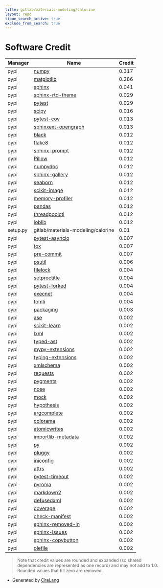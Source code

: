 ```yaml
---
title: gitlab/materials-modeling/calorine
layout: repo
tipue_search_active: true
exclude_from_search: true
---
```

# Software Credit

|Manager|Name|Credit|
|-------|----|------|
|pypi|[numpy](https://www.numpy.org)|0.317|
|pypi|[matplotlib](https://matplotlib.org)|0.286|
|pypi|[sphinx](https://www.sphinx-doc.org/)|0.041|
|pypi|[sphinx-rtd-theme](https://github.com/readthedocs/sphinx_rtd_theme)|0.029|
|pypi|[pytest](https://docs.pytest.org/en/latest/)|0.029|
|pypi|[scipy](https://www.scipy.org)|0.016|
|pypi|[pytest-cov](https://pypi.org/project/pytest-cov)|0.013|
|pypi|[sphinxext-opengraph](https://pypi.org/project/sphinxext-opengraph)|0.013|
|pypi|[black](https://github.com/psf/black)|0.012|
|pypi|[flake8](https://pypi.org/project/flake8)|0.012|
|pypi|[sphinx-prompt](https://pypi.org/project/sphinx-prompt)|0.012|
|pypi|[Pillow](https://pypi.org/project/Pillow)|0.012|
|pypi|[numpydoc](https://pypi.org/project/numpydoc)|0.012|
|pypi|[sphinx-gallery](https://pypi.org/project/sphinx-gallery)|0.012|
|pypi|[seaborn](https://pypi.org/project/seaborn)|0.012|
|pypi|[scikit-image](https://pypi.org/project/scikit-image)|0.012|
|pypi|[memory-profiler](https://pypi.org/project/memory-profiler)|0.012|
|pypi|[pandas](https://pypi.org/project/pandas)|0.012|
|pypi|[threadpoolctl](https://pypi.org/project/threadpoolctl)|0.012|
|pypi|[joblib](https://pypi.org/project/joblib)|0.012|
|setup.py|gitlab/materials-modeling/calorine|0.01|
|pypi|[pytest-asyncio](https://pypi.org/project/pytest-asyncio)|0.007|
|pypi|[tox](https://pypi.org/project/tox)|0.007|
|pypi|[pre-commit](https://pypi.org/project/pre-commit)|0.007|
|pypi|[psutil](https://pypi.org/project/psutil)|0.006|
|pypi|[filelock](https://pypi.org/project/filelock)|0.004|
|pypi|[setproctitle](https://pypi.org/project/setproctitle)|0.004|
|pypi|[pytest-forked](https://pypi.org/project/pytest-forked)|0.004|
|pypi|[execnet](https://pypi.org/project/execnet)|0.004|
|pypi|[tomli](https://pypi.org/project/tomli)|0.004|
|pypi|[packaging](https://pypi.org/project/packaging)|0.003|
|pypi|[ase](https://wiki.fysik.dtu.dk/ase)|0.002|
|pypi|[scikit-learn](http://scikit-learn.org)|0.002|
|pypi|[lxml](https://pypi.org/project/lxml)|0.002|
|pypi|[typed-ast](https://pypi.org/project/typed-ast)|0.002|
|pypi|[mypy-extensions](https://pypi.org/project/mypy-extensions)|0.002|
|pypi|[typing-extensions](https://pypi.org/project/typing-extensions)|0.002|
|pypi|[xmlschema](https://pypi.org/project/xmlschema)|0.002|
|pypi|[requests](https://pypi.org/project/requests)|0.002|
|pypi|[pygments](https://pypi.org/project/pygments)|0.002|
|pypi|[nose](https://pypi.org/project/nose)|0.002|
|pypi|[mock](https://pypi.org/project/mock)|0.002|
|pypi|[hypothesis](https://pypi.org/project/hypothesis)|0.002|
|pypi|[argcomplete](https://pypi.org/project/argcomplete)|0.002|
|pypi|[colorama](https://pypi.org/project/colorama)|0.002|
|pypi|[atomicwrites](https://pypi.org/project/atomicwrites)|0.002|
|pypi|[importlib-metadata](https://pypi.org/project/importlib-metadata)|0.002|
|pypi|[py](https://pypi.org/project/py)|0.002|
|pypi|[pluggy](https://pypi.org/project/pluggy)|0.002|
|pypi|[iniconfig](https://pypi.org/project/iniconfig)|0.002|
|pypi|[attrs](https://pypi.org/project/attrs)|0.002|
|pypi|[pytest-timeout](https://pypi.org/project/pytest-timeout)|0.002|
|pypi|[pyroma](https://pypi.org/project/pyroma)|0.002|
|pypi|[markdown2](https://pypi.org/project/markdown2)|0.002|
|pypi|[defusedxml](https://pypi.org/project/defusedxml)|0.002|
|pypi|[coverage](https://pypi.org/project/coverage)|0.002|
|pypi|[check-manifest](https://pypi.org/project/check-manifest)|0.002|
|pypi|[sphinx-removed-in](https://pypi.org/project/sphinx-removed-in)|0.002|
|pypi|[sphinx-issues](https://pypi.org/project/sphinx-issues)|0.002|
|pypi|[sphinx-copybutton](https://pypi.org/project/sphinx-copybutton)|0.002|
|pypi|[olefile](https://pypi.org/project/olefile)|0.002|


> Note that credit values are rounded and expanded (so shared dependencies are represented as one record) and may not add to 1.0. Rounded values that hit zero are removed.


- Generated by [CiteLang](https://github.com/vsoch/citelang)
